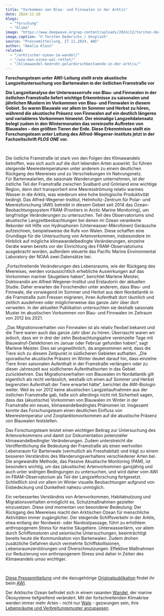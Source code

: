 ```yaml
---
title: "Vorkommen von Blau- und Finnwalen in der Arktis"
date: 2024-11-28
blogs: 
  - "forschung"
  - "klima"
image: "https://www.deepwave.org/wp-content/uploads/2024/12/torsten-dederichs-unsplash_finnwal_wal_arktis_farmstrasse-scaled.jpg"
image_caption: "© Torsten Dederichs / Unsplash"
source: "Pressemitteilung, 27.11.2024, AWI"
author: "Amalia Klein"
related: 
  - "/arktischer-ozean-im-wandel/"
  - "/wie-man-einen-wal-rettet/"
  - "/klimawandel-bedroht-polardorschbestaende-in-der-arktis/"
---
```


**Forschungsteam unter AWI-Leitung stellt erste akustische Langzeituntersuchung von Bartenwalen in der östlichen Framstraße vor**

**Die Langzeitanalyse der Unterwasserrufe von Blau- und Finnwalen in der östlichen Framstraße liefert wichtige Erkenntnisse zu saisonalen und jährlichen Mustern im Vorkommen von Blau- und Finnwalen in diesem Gebiet. So waren Blauwale vor allem im Sommer und Herbst zu hören, während die akustische Präsenz von Finnwalen auf ein deutlich längeres und variableres Vorkommen hinweist. Der einmalige Langzeitdatensatz belegt zudem in den Wintermonaten das vereinzelte Auftreten von Blauwalen – den größten Tieren der Erde. Diese Erkenntnisse stellt ein Forschungsteam unter Leitung des Alfred-Wegener-Instituts jetzt in der Fachzeitschrift _PLOS ONE_ vor.**

 

Die östliche Framstraße ist stark von den Folgen des Klimawandels betroffen, was sich auch auf die dort lebenden Arten auswirkt. So führen steigende Meerestemperaturen unter anderem zu einem deutlichen Rückgang des Meereises und zu Verschiebungen im Nahrungsnetz. Für Bartenwalarten, die saisonale Wanderungen unternehmen, ist der östliche Teil der Framstraße zwischen Svalbard und Grönland eine wichtige Region, denn dort transportiert eine Meeresströmung relativ warmes Wasser in die Arktis, was wiederum eine hohe biologische Produktivität bedingt. Das Alfred-Wegener-Institut, Helmholtz-Zentrum für Polar- und Meeresforschung (AWI) betreibt in diesem Gebiet seit 2014 das Ozean-Beobachtungssystem FRAM (Frontiers in Arctic Marine Monitoring), um langfristige Veränderungen zu untersuchen. Teil des Observatoriums sind akustische Langzeitbeobachtungen bei denen im Ozean verankerte Rekorder mit Hilfe von Hydrophonen (Unterwasser-Mikrofonen) Geräusche aufzeichnen, beispielsweise die Rufe von Walen. Diese schaffen eine Grundlage für die Untersuchung von Artenvorkommen, insbesondere im Hinblick auf mögliche klimawandelbedingte Veränderungen, einzelne Geräte waren bereits vor der Einrichtung des FRAM-Observatoriums ausgebracht worden, außerdem steuerte das Pacific Marine Environmental Laboratory der NOAA zwei Datensätze bei.

„Fortschreitende Veränderungen des Lebensraums, wie der Rückgang des Meereises, werden voraussichtlich erhebliche Auswirkungen auf das Vorkommen mariner Säugetiere haben“, berichtet Marlene Meister, Doktorandin am Alfred-Wegener-Institut und Erstautorin der aktuellen Studie. Daher erwarten die Forschenden unter anderem, dass Blau- und Finnwale, die vorwiegend im Sommer und Herbst aus dem Nordatlantik in die Framstraße zum Fressen migrieren, ihren Aufenthalt dort räumlich und zeitlich ausdehnen oder möglicherweise das ganze Jahr über dort verweilen. In der aktuellen Publikation untersuchten sie deshalb saisonale Muster im akustischen Vorkommen von Blau- und Finnwalen im Zeitraum von 2012 bis 2021.

„Das Migrationsverhalten von Finnwalen ist als relativ flexibel bekannt und die Tiere waren auch das ganze Jahr über zu hören. Überrascht waren wir jedoch, dass wir in drei der zehn Beobachtungsjahre vereinzelte Tage mit Blauwalruf-Detektionen im Januar oder Februar gefunden haben“, sagt Marlene Meister. Dies sei ungewöhnlich, da angenommen wird, dass die Tiere sich zu diesem Zeitpunkt in südlicheren Gebieten aufhalten. „Die sporadische akustische Präsenz im Winter deutet darauf hin, dass einzelne Tiere ihren saisonalen Aufenthalt in der Framstraße verlängern oder zu dieser Jahreszeit aus südlicheren Aufenthaltsorten in das Gebiet zurückkehren. Das Migrationsverhalten von Blauwalen im Nordatlantik gilt eigentlich als recht verlässlich, weshalb ich einen auf Sommer und Herbst begrenzten Aufenthalt der Tiere erwartet hätte“, berichtet die AWI-Biologin weiter. Weil es vor 2012 keine akustischen Langzeitaufnahmen aus der östlichen Framstraße gab, ließe sich allerdings nicht mit Sicherheit sagen, dass das (akustische) Vorkommen von Blauwalen im Winter in der Framstraße ein neues, klimawandelbedingtes Phänomen ist. Insgesamt konnte das Forschungsteam einen deutlichen Einfluss von Meerestemperatur und Zooplanktonvorkommen auf die akustische Präsenz von Blauwalen feststellen.

Das Forschungsteam leistet einen wichtigen Beitrag zur Untersuchung des Artenvorkommens und damit zur Dokumentation potenzieller klimawandelbedingter Veränderungen. Zudem unterstreicht die Veröffentlichung die Bedeutung der Framstraße als einen wertvollen Lebensraum für Bartenwale (vermutlich als Fresshabitat) und trägt zu einem besseren Verständnis des Wanderungsverhaltens verschiedener Arten bei. Die angewandte Methode, das Passive Akustische Monitoring (PAM), ist besonders wichtig, um das (akustische) Artenvorkommen ganzjährig und auch unter widrigen Bedingungen zu untersuchen, und wird daher vom AWI im FRAM-Observatorium als Teil der Langzeitforschung fortgesetzt. Schließlich sind vor allem im Winter visuelle Beobachtungen aufgrund von Eisbedeckung und Dunkelheit nahezu unmöglich.

Ein verbessertes Verständnis von Artenvorkommen, Habitatnutzung und Migrationsverhalten ermöglicht es, Schutzmaßnahmen gezielter einzusetzen. Diese sind momentan von besonderer Bedeutung: Der Rückgang des Meereises macht den Arktischen Ozean für menschliche Aktivitäten immer zugänglicher. Der steigende Schiffsverkehr in der Arktis, etwa entlang der Nordwest- oder Nordostpassage, führt zu erhöhtem anthropogenem Stress für marine Säugetiere. Unterwasserlärm, vor allem durch Schiffsmotoren und seismische Untersuchungen, beeinträchtigt bereits heute die Kommunikation von Bartenwalen. Zudem drohen zusätzliche Gefahren durch vermehrte Schiffskollisionen, Lebensraumzerstörungen und Ölverschmutzungen. Effektive Maßnahmen zur Reduzierung von anthropogenem Stress sind daher in Zeiten des Klimawandels umso wichtiger.

 

[Diese Pressemitteilung](https://www.awi.de/ueber-uns/service/presse/presse-detailansicht/vorkommen-von-blau-und-finnwalen-in-der-arktis.html) und die dazugehörige [Originalpublikation](https://journals.plos.org/plosone/article?id=10.1371/journal.pone.0314369) findet ihr beim [AWI](https://www.awi.de/).

Der Arktische Ozean befindet sich in einem rasanten [Wandel](https://www.deepwave.org/arktischer-ozean-im-wandel/), der marine Ökosysteme tiefgreifend verändert. Mit der fortschreitenden Klimakrise werden immer mehr Arten - nicht nur [Wale](https://www.deepwave.org/wie-man-einen-wal-rettet/) - gezwungen sein, ihre [Lebensräume und Verbreitungsmuster anzupassen](https://www.deepwave.org/klimawandel-bedroht-polardorschbestaende-in-der-arktis/).

